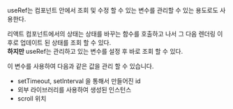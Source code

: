 useRef는 컴포넌트 안에서 조회 및 수정 할 수 있는 변수를 관리할 수 있는 용도로도 사용한다.

리액트 컴포넌트에서의 상태는 상태를 바꾸는 함수를 호출하고 나서 그 다음 렌더링 이후로 업데이트 된 상태를 조회 할 수 있다.    
**하지만** useRef는 관리하고 있는 변수를 설정 후 바로 조회 할 수 있다.

이 변수를 사용하여 다음과 같은 값을 관리 할 수 있습니다.

- setTimeout, setInterval 을 통해서 만들어진 id
- 외부 라이브러리를 사용하여 생성된 인스턴스
- scroll 위치

